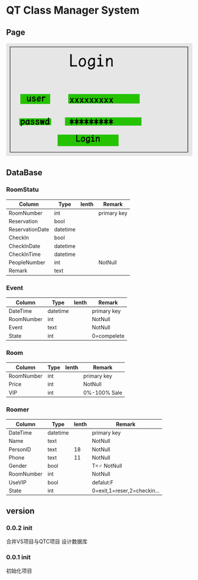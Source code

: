﻿# QT Class Manager System
## Page
![Login](readme/login.png)

## DataBase
### RoomStatu
| Column          | Type     | lenth | Remark      |
|-----------------|----------|-------|-------------|
| RoomNumber      | int      |       | primary key |
| Reservation     | bool     |       |             |
| ReservationDate | datetime |       |             |
| CheckIn         | bool     |       |             |
| CheckInDate     | datetime |       |             |
| CheckInTime     | datetime |       |             |
| PeopleNumber    | int      |       | NotNull     |
| Remark          | text     |       |             |
### Event
| Column          | Type     | lenth | Remark      |
|-----------------|----------|-------|-------------|
| DateTime        | datetime |       | primary key |
| RoomNumber      | int      |       | NotNull     |
| Event           | text     |       | NotNull     |
| State           | int      |       | 0=compelete |
### Room
| Column          | Type     | lenth | Remark      |
|-----------------|----------|-------|-------------|
| RoomNumber      | int      |       | primary key |
| Price           | int      |       | NotNull     |
| VIP             | int      |       | 0%-100% Sale|
### Roomer
| Column          | Type     | lenth | Remark      |
|-----------------|----------|-------|-------------|
| DateTime        | datetime |       | primary key |
| Name            | text     |       | NotNull     |
| PersonID        | text     | 18    | NotNull     |
| Phone           | text     | 11    | NotNull     |
| Gender          | bool     |       | T=♂ NotNull|
| RoomNumber      | int      |       | NotNull     |
| UseVIP          | bool     |       | defalut:F   |
| State           | int      |       | 0=exit,1=reser,2=checkin...|

## version
### 0.0.2 init
合并VS项目与QTC项目
设计数据库

### 0.0.1 init
初始化项目